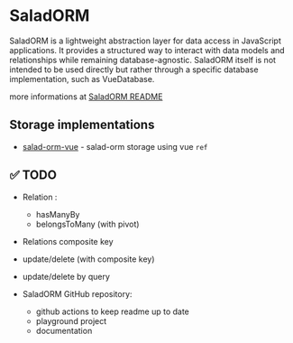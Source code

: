 # SaladORM

SaladORM is a lightweight abstraction layer for data access in JavaScript applications. It provides a structured way to interact with data models and relationships while remaining database-agnostic. 
SaladORM itself is not intended to be used directly but rather through a specific database implementation, such as VueDatabase.

more informations at [SaladORM README](https://github.com/etienne1698/SaladORM/tree/main/packages/SaladORM)

## Storage implementations

- [salad-orm-vue](https://github.com/etienne1698/SaladORM/tree/main/packages/salad-orm-vue) - salad-orm storage using vue `ref`


## ✅ TODO

- Relation :
  - hasManyBy
  - belongsToMany (with pivot)
- Relations composite key
- update/delete (with composite key)
- update/delete by query


- SaladORM GitHub repository:
  - github actions to keep readme up to date
  - playground project
  - documentation